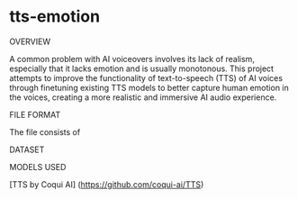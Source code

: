 # tts-emotion

OVERVIEW

A common problem with AI voiceovers involves its lack of realism, especially that it lacks emotion and is usually monotonous. This project attempts to improve the functionality of text-to-speech (TTS) of AI voices through finetuning existing TTS models to better capture human emotion in the voices, creating a more realistic and immersive AI audio experience.

FILE FORMAT

The file consists of 

DATASET


MODELS USED

[TTS by Coqui AI] (https://github.com/coqui-ai/TTS)
